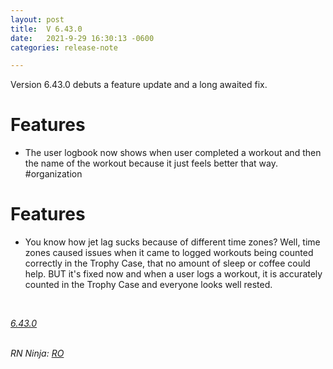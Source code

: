 ```yaml
---
layout: post
title:  V 6.43.0
date:   2021-9-29 16:30:13 -0600
categories: release-note

---
```

Version 6.43.0 debuts a feature update and a long awaited fix.

# Features

- The user logbook now shows when user completed a workout and then the name of the workout because it just feels better that way. #organization

# Features
- You know how jet lag sucks because of different time zones? Well, time zones caused issues when it came to logged workouts being counted correctly in the Trophy Case, that no amount of sleep or coffee could help. BUT it's fixed now and when a user logs a workout, it is accurately counted in the Trophy Case and everyone looks well rested. 

<br/>


*[6.43.0](https://github.com/streetparking/my-streetparking/releases/tag/v6.43.0)*
<br/>
<br/>

_RN Ninja: [RO](https://github.com/robyanna)_
 
 
 